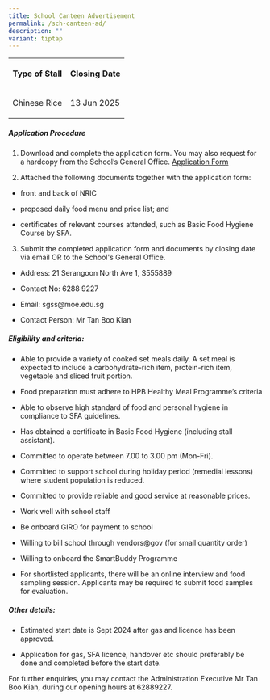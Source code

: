 ```yaml
---
title: School Canteen Advertisement
permalink: /sch-canteen-ad/
description: ""
variant: tiptap
---
```

<table style="minWidth: 50px">
<colgroup>
<col>
<col>
</colgroup>
<tbody>
<tr>
<th rowspan="1" colspan="1">
<p>Type of Stall</p>
</th>
<th rowspan="1" colspan="1">
<p>Closing Date</p>
</th>
</tr>
<tr>
<td rowspan="1" colspan="1">
<p>Chinese Rice</p>
</td>
<td rowspan="1" colspan="1">
<p>13 Jun 2025</p>
</td>
</tr>
</tbody>
</table>
<p></p>
<h5><strong>Application Procedure</strong></h5>
<ol data-tight="true" class="tight">
<li>
<p>Download and complete the application form. You may also request for a
hardcopy from the School’s General Office. <a href="/files/application%20form%20-%20canteen.pdf" rel="noopener noreferrer nofollow" target="_blank">Application Form</a>
<br>
</p>
</li>
<li>
<p>Attached the following documents together with the application form:</p>
</li>
</ol>
<ul data-tight="true" class="tight">
<li>
<p>front and back of NRIC</p>
</li>
<li>
<p>proposed daily food menu and price list; and</p>
</li>
<li>
<p>certificates of relevant courses attended, such as Basic Food Hygiene
Course by SFA.</p>
</li>
</ul>
<ol start="3" data-tight="true" class="tight">
<li>
<p>Submit the completed application form and documents by closing date via
email OR to the School's General Office.</p>
</li>
</ol>
<ul data-tight="true" class="tight">
<li>
<p>Address: 21 Serangoon North Ave 1, S555889</p>
</li>
<li>
<p>Contact No: 6288 9227</p>
</li>
<li>
<p>Email: sgss@moe.edu.sg</p>
</li>
<li>
<p>Contact Person: Mr Tan Boo Kian</p>
</li>
</ul>
<h5><strong>Eligibility and criteria:</strong></h5>
<ul data-tight="true" class="tight">
<li>
<p>Able to provide a variety of cooked set meals daily. A set meal is expected
to include a carbohydrate-rich item, protein-rich item, vegetable and sliced
fruit portion.</p>
</li>
<li>
<p>Food preparation must adhere to HPB Healthy Meal Programme’s criteria</p>
</li>
<li>
<p>Able to observe high standard of food and personal hygiene in compliance
to SFA guidelines.</p>
</li>
<li>
<p>Has obtained a certificate in Basic Food Hygiene (including stall assistant).</p>
</li>
<li>
<p>Committed to operate between 7.00 to 3.00 pm (Mon-Fri).</p>
</li>
<li>
<p>Committed to support school during holiday period (remedial lessons) where
student population is reduced.</p>
</li>
<li>
<p>Committed to provide reliable and good service at reasonable prices.</p>
</li>
<li>
<p>Work well with school staff</p>
</li>
<li>
<p>Be onboard GIRO for payment to school</p>
</li>
<li>
<p>Willing to bill school through vendors@gov (for small quantity order)</p>
</li>
<li>
<p>Willing to onboard the SmartBuddy Programme</p>
</li>
<li>
<p>For shortlisted applicants, there will be an online interview and food
sampling session. Applicants may be required to submit food samples for
evaluation.</p>
</li>
</ul>
<h5><strong>Other details:</strong></h5>
<ul data-tight="true" class="tight">
<li>
<p>Estimated start date is Sept 2024 after gas and licence has been approved.</p>
</li>
<li>
<p>Application for gas, SFA licence, handover etc should preferably be done
and completed before the start date.&nbsp;</p>
</li>
</ul>
<p>For further enquiries, you may contact the Administration Executive Mr
Tan Boo Kian, during our opening hours at 62889227.</p>
